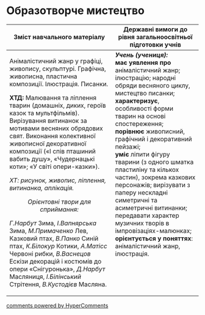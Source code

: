 <div id="hypercomments_widget" class="js-hypercomments-widget invisible"></div>

Образотворче мистецтво
=============================================

<table>
  <tr>
    <td width="55%" align="center"><b>Зміст навчального матеріалу</b></td>
    <td width="45%" align="center"><b>Державні вимоги до рівня загальноосвітньої підготовки учнів</b></td>
  </tr>
<tbody>
  <tr>
    <td width="55%" style="vertical-align:top !important;">
<p>Анімалістичний жанр у графіці, живопису, скульптурі. Графічна, живописна, пластична композиції. Ілюстрація. Писанки.</p>
<p><b>ХТД:</b> Малювання та ліплення тварин (домашніх, диких, героїв казок та мультфільмів). Вирізування витинанок за мотивами весняних обрядових свят. Виконання колективної живописної декоративної композиції («І спів пташиний вабить душу», «Чудернацькі коти»; «У світі опери-казки»).</p>
<p><i>ХТ: рисунок, живопис, ліплення, витинанка, аплікація.</i></p>
<center><i>Орієнтовні твори для сприймання:</i></center>
<p><i>Г.Нарбут</i> Зима, <i>І.Вапнярська</i> Зима, <i>М.Примаченко</i> Лев, Казковий птах, <i>В.Панко</i> Синій птах, <i>К.Білокур</i> Котики, <i>А.Матісс</i> Червоні рибки, <i>В.Васнецов</i> Ескізи декорацій і костюмів до опери «Снігуронька», <i>Д.Нарбут</i> Масляниця, <i>І.Білінський</i> Стрітення, <i>В.Кустодієв</i> Масляна.</p>
	</td>
<td width="45%" style="vertical-align:top !important;"><b><i>Учень (учениця):</i></b><br>
<b>має уявлення про</b> анімалістичний жанр; ілюстрацію; народні обряди весняного циклу, мистецтво писанки;<br>
<b>характеризує</b>, особливості форми тварин на основі спостереження;<br>
<b>порівнює</b> живописний, графічний і декоративний пейзажі;<br>
<b>уміє</b> ліпити фігуру тварини (з одного шматка пластиліну та кількох частин), зокрема казкових персонажів; вирізувати з паперу нескладні симетричні та асиметричні витинанки; передавати характер музичних творів в імпровізаціях-малюнках;<br>
<b>орієнтується у поняттях</b>: анімалістичний жанр, ілюстрація.<br>
</td>
	</tr>
</tbody>
</table>

<div class="js-hypercomments-container">
<a href="http://hypercomments.com" class="hc-link" title="comments widget">comments powered by HyperComments</a>
</div>